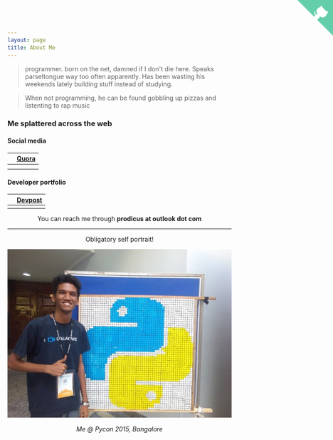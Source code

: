 ```yaml
---
layout: page
title: About Me
---
```


<link rel="stylesheet" href="https://maxcdn.bootstrapcdn.com/font-awesome/4.5.0/css/font-awesome.min.css">

<a href="https://github.com/prodicus" target="_blank" class="github-corner"><svg width="80" height="80" viewBox="0 0 250 250" style="fill:#64CEAA; color:#fff; position: fixed; top: 0; border: 0; right: 0;"><path d="M0,0 L115,115 L130,115 L142,142 L250,250 L250,0 Z"></path><path d="M128.3,109.0 C113.8,99.7 119.0,89.6 119.0,89.6 C122.0,82.7 120.5,78.6 120.5,78.6 C119.2,72.0 123.4,76.3 123.4,76.3 C127.3,80.9 125.5,87.3 125.5,87.3 C122.9,97.6 130.6,101.9 134.4,103.2" fill="currentColor" style="transform-origin: 130px 106px;" class="octo-arm"></path><path d="M115.0,115.0 C114.9,115.1 118.7,116.5 119.8,115.4 L133.7,101.6 C136.9,99.2 139.9,98.4 142.2,98.6 C133.8,88.0 127.5,74.4 143.8,58.0 C148.5,53.4 154.0,51.2 159.7,51.0 C160.3,49.4 163.2,43.6 171.4,40.1 C171.4,40.1 176.1,42.5 178.8,56.2 C183.1,58.6 187.2,61.8 190.9,65.4 C194.5,69.0 197.7,73.2 200.1,77.6 C213.8,80.2 216.3,84.9 216.3,84.9 C212.7,93.1 206.9,96.0 205.4,96.6 C205.1,102.4 203.0,107.8 198.3,112.5 C181.9,128.9 168.3,122.5 157.7,114.1 C157.9,116.9 156.7,120.9 152.7,124.9 L141.0,136.5 C139.8,137.7 141.6,141.9 141.8,141.8 Z" fill="currentColor" class="octo-body"></path></svg></a><style>.github-corner:hover .octo-arm{animation:octocat-wave 560ms ease-in-out}@keyframes octocat-wave{0%,100%{transform:rotate(0)}20%,60%{transform:rotate(-25deg)}40%,80%{transform:rotate(10deg)}}@media (max-width:500px){.github-corner:hover .octo-arm{animation:none}.github-corner .octo-arm{animation:octocat-wave 560ms ease-in-out}}</style>

<link rel="stylesheet" href="https://maxcdn.bootstrapcdn.com/font-awesome/4.5.0/css/font-awesome.min.css">

>programmer. born on the net, damned if I don't die here. Speaks parseltongue way too often apparently. Has been wasting his weekends lately building stuff instead of studying. 

>When not programming, he can be found gobbling up pizzas and listenting to rap music


###  Me splattered across the web


#### Social media



| <a href="https://www.linkedin.com/in/tasdikrahman" target="_blank"><i class="fa fa-linkedin fa-2x"></i></a>  | <a href="https://quora.com/profile/Tasdik-Rahman" target="_blank"><b>Quora</b></a> |
|:-------------------------------------------:|:-------------------------------------------------------------:|
| <a href="https://medium.com/@tasdikrahman" target="_blank"><i class="fa fa-medium fa-2x"></i></a>  | <a href="https://soundcloud.com/tasdikrahman" target="_blank"><i class="fa fa-soundcloud fa-2x"></i></a> |
| <a href="https://www.youtube.com/c/TasdikRahman" target="_blank"><i class="fa fa-youtube fa-2x"></i></a>   |   <a href="https://vimeo.com/tasdikrahman" target="_blank"><i class="fa fa-vimeo fa-2x"></i></a> |


####  Developer portfolio

| <a href="https://github.com/prodicus" target="_blank"><i class="fa fa-github fa-2x"></i></a>  | <a href="https://devpost.com/tasdikrahman" target="_blank"><b>Devpost</b></a>   |
|:-------------------------------------------:|:---------------------:|
| <a href="https://angel.co/tasdikrahman" target="_blank"><i class="fa fa-angellist fa-2x"></i></a> | <a href="http://careers.stackoverflow.com/tasdikrahman" target="_blank"><i class="fa fa-stack-overflow fa-2x"></i></a>   |

<center>You can reach me through <b>prodicus at outlook dot com</b></center>

***

<center><p>Obligatory self portrait!</p></center>


<center><img src="/content/images/pycon2015_res.jpg"></center>


<center><p><em>Me @ Pycon 2015, Bangalore</em><p></center>

